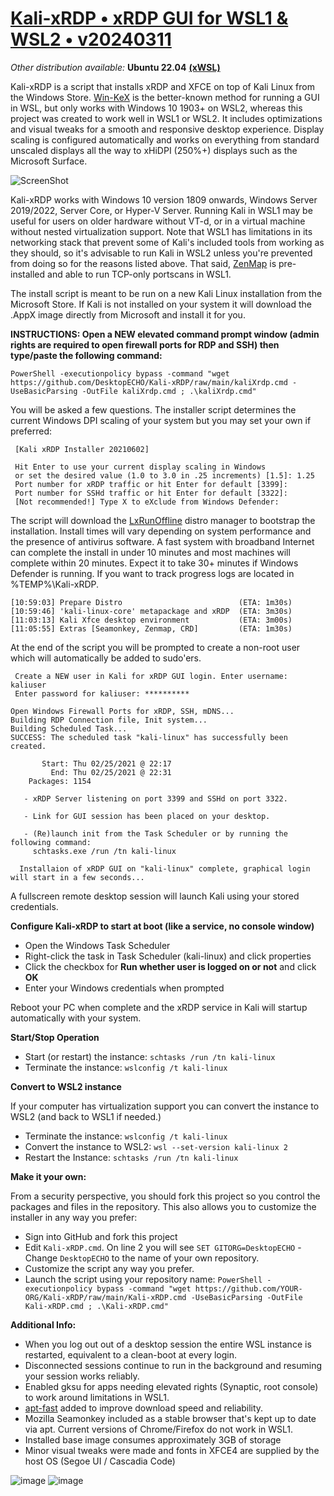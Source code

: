 # [Kali-xRDP • xRDP GUI for WSL1 & WSL2 • v20240311](https://github.com/DesktopECHO/Kali-xRDP)
*Other distribution available:* **Ubuntu 22.04** [**(xWSL)**](https://github.com/DesktopECHO/xWSL) 

Kali-xRDP is a script that installs xRDP and XFCE on top of Kali Linux from the Windows Store. [Win-KeX](https://www.kali.org/docs/wsl/win-kex) is the better-known method for running a GUI in WSL, but only works with Windows 10 1903+ on WSL2, whereas this project was created to work well in WSL1 or WSL2.  It includes optimizations and visual tweaks for a smooth and responsive desktop experience.  Display scaling is configured automatically and works on everything from standard unscaled displays all the way to xHiDPI (250%+) displays such as the Microsoft Surface.

![ScreenShot](https://user-images.githubusercontent.com/33142753/131357068-13439d68-55b0-4009-b506-947b58fab5b1.png)

Kali-xRDP works with Windows 10 version 1809 onwards, Windows Server 2019/2022, Server Core, or Hyper-V Server.  Running Kali in WSL1 may be useful for users on older hardware without VT-d, or in a virtual machine without nested virtualization support.  Note that WSL1 has limitations in its networking stack that prevent some of Kali's included tools from working as they should, so it's advisable to run Kali in WSL2 unless you're prevented from doing so for the reasons listed above.  That said, [ZenMap](https://nmap.org/zenmap) is pre-installed and able to run TCP-only portscans in WSL1.        

The install script is meant to be run on a new Kali Linux installation from the Microsoft Store.  If Kali is not installed on your system it will download the .AppX image directly from Microsoft and install it for you. 

**INSTRUCTIONS:  Open a NEW elevated command prompt window (admin rights are required to open firewall ports for RDP and SSH) then type/paste the following command:**

    PowerShell -executionpolicy bypass -command "wget https://github.com/DesktopECHO/Kali-xRDP/raw/main/kaliXrdp.cmd -UseBasicParsing -OutFile kaliXrdp.cmd ; .\kaliXrdp.cmd"
    
You will be asked a few questions.  The installer script determines the current Windows DPI scaling of your system but you may set your own if preferred:

     [Kali xRDP Installer 20210602]

     Hit Enter to use your current display scaling in Windows
     or set the desired value (1.0 to 3.0 in .25 increments) [1.5]: 1.25
     Port number for xRDP traffic or hit Enter for default [3399]:
     Port number for SSHd traffic or hit Enter for default [3322]:
     [Not recommended!] Type X to eXclude from Windows Defender:

The script will download the [LxRunOffline](https://github.com/DDoSolitary/LxRunOffline) distro manager to bootstrap the installation.  Install times will vary depending on system performance and the presence of antivirus software.  A fast system with broadband Internet can complete the install in under 10 minutes and most machines will complete within 20 minutes.  Expect it to take 30+ minutes if Windows Defender is running.  If you want to track progress logs are located in %TEMP%\Kali-xRDP. 

    [10:59:03] Prepare Distro                          (ETA: 1m30s)
    [10:59:46] 'kali-linux-core' metapackage and xRDP  (ETA: 3m30s)
    [11:03:13] Kali Xfce desktop environment           (ETA: 3m00s)
    [11:05:55] Extras [Seamonkey, Zenmap, CRD]         (ETA: 1m30s)

At the end of the script you will be prompted to create a non-root user which will automatically be added to sudo'ers.

     Create a NEW user in Kali for xRDP GUI login. Enter username: kaliuser
     Enter password for kaliuser: **********

    Open Windows Firewall Ports for xRDP, SSH, mDNS...
    Building RDP Connection file, Init system...
    Building Scheduled Task...
    SUCCESS: The scheduled task "kali-linux" has successfully been created.

           Start: Thu 02/25/2021 @ 22:17
             End: Thu 02/25/2021 @ 22:31
        Packages: 1154

       - xRDP Server listening on port 3399 and SSHd on port 3322.

       - Link for GUI session has been placed on your desktop.

       - (Re)launch init from the Task Scheduler or by running the following command:
         schtasks.exe /run /tn kali-linux

      Installaion of xRDP GUI on "kali-linux" complete, graphical login will start in a few seconds...

A fullscreen remote desktop session will launch Kali using your stored credentials.   

**Configure Kali-xRDP to start at boot (like a service, no console window)**

* Open the Windows Task Scheduler 
* Right-click the task in Task Scheduler (kali-linux) and click properties
* Click the checkbox for **Run whether user is logged on or not** and click **OK**
* Enter your Windows credentials when prompted
 
Reboot your PC when complete and the xRDP service in Kali will startup automatically with your system.

**Start/Stop Operation**

* Start (or restart) the instance: ````schtasks /run /tn kali-linux```` 
* Terminate the instance: ````wslconfig /t kali-linux````

**Convert to WSL2 instance**

If your computer has virtualization support you can convert the instance to WSL2 (and back to WSL1 if needed.) 

 - Terminate the instance:
    ````wslconfig /t kali-linux````
 - Convert the instance to WSL2:
    ````wsl --set-version kali-linux 2````
 - Restart the Instance:
    ````schtasks /run /tn kali-linux````

**Make it your own:**

From a security perspective, you should fork this project so you control the packages and files in the repository.  This also allows you to customize the installer in any way you prefer: 

- Sign into GitHub and fork this project
- Edit ```Kali-xRDP.cmd```.  On line 2 you will see ```SET GITORG=DesktopECHO``` - Change ```DesktopECHO``` to the name of your own repository.
- Customize the script any way you prefer.
- Launch the script using your repository name:
 ```PowerShell -executionpolicy bypass -command "wget https://github.com/YOUR-ORG/Kali-xRDP/raw/main/Kali-xRDP.cmd -UseBasicParsing -OutFile Kali-xRDP.cmd ; .\Kali-xRDP.cmd"```

**Additional Info:**

* When you log out out of a desktop session the entire WSL instance is restarted, equivalent to a clean-boot at every login. 
* Disconnected sessions continue to run in the background and resuming your session works reliably.
* Enabled gksu for apps needing elevated rights (Synaptic, root console) to work around limitations in WSL1.
* [apt-fast](https://github.com/ilikenwf/apt-fast) added to improve download speed and reliability.
* Mozilla Seamonkey included as a stable browser that's kept up to date via apt.  Current versions of Chrome/Firefox do not work in WSL1.
* Installed base image consumes approximately 3GB of storage
* Minor visual tweaks were made and fonts in XFCE4 are supplied by the host OS (Segoe UI / Cascadia Code)

![image](https://user-images.githubusercontent.com/33142753/109518093-55463880-7a80-11eb-9276-e27ffd08fcc9.png)
![image](https://user-images.githubusercontent.com/33142753/109516375-7c036f80-7a7e-11eb-99de-54ae788ebb90.png)
